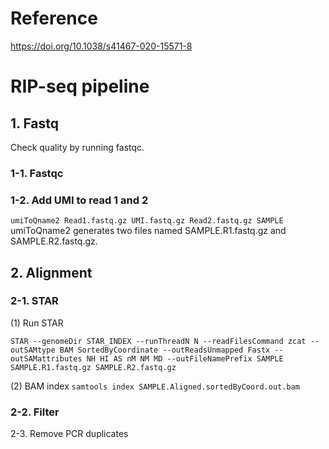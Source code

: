 # Reference
https://doi.org/10.1038/s41467-020-15571-8

# RIP-seq pipeline

## 1. Fastq
Check quality by running fastqc.

### 1-1. Fastqc

### 1-2. Add UMI to read 1 and 2
`umiToQname2 Read1.fastq.gz UMI.fastq.gz Read2.fastq.gz SAMPLE`\
umiToQname2 generates two files named SAMPLE.R1.fastq.gz and SAMPLE.R2.fastq.gz.

## 2. Alignment

### 2-1. STAR

(1) Run STAR

`STAR --genomeDir STAR_INDEX --runThreadN N --readFilesCommand zcat --outSAMtype BAM SortedByCoordinate --outReadsUnmapped Fastx --outSAMattributes NH HI AS nM NM MD --outFileNamePrefix SAMPLE SAMPLE.R1.fastq.gz SAMPLE.R2.fastq.gz`

(2) BAM index
`samtools index SAMPLE.Aligned.sortedByCoord.out.bam`

### 2-2. Filter

2-3. Remove PCR duplicates
